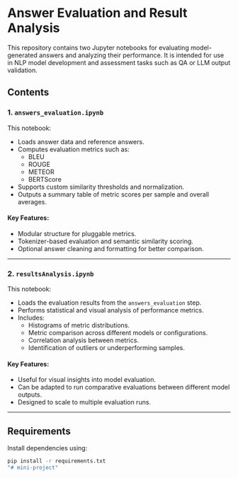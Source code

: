 # Answer Evaluation and Result Analysis

This repository contains two Jupyter notebooks for evaluating model-generated answers and analyzing their performance. It is intended for use in NLP model development and assessment tasks such as QA or LLM output validation.

## Contents

### 1. `answers_evaluation.ipynb`

This notebook:
- Loads answer data and reference answers.
- Computes evaluation metrics such as:
  - BLEU
  - ROUGE
  - METEOR
  - BERTScore
- Supports custom similarity thresholds and normalization.
- Outputs a summary table of metric scores per sample and overall averages.

#### Key Features:
- Modular structure for pluggable metrics.
- Tokenizer-based evaluation and semantic similarity scoring.
- Optional answer cleaning and formatting for better comparison.

---

### 2. `resultsAnalysis.ipynb`

This notebook:
- Loads the evaluation results from the `answers_evaluation` step.
- Performs statistical and visual analysis of performance metrics.
- Includes:
  - Histograms of metric distributions.
  - Metric comparison across different models or configurations.
  - Correlation analysis between metrics.
  - Identification of outliers or underperforming samples.

#### Key Features:
- Useful for visual insights into model evaluation.
- Can be adapted to run comparative evaluations between different model outputs.
- Designed to scale to multiple evaluation runs.

---

## Requirements

Install dependencies using:

```bash
pip install -r requirements.txt
"# mini-project" 
